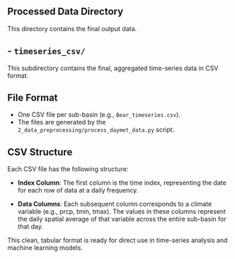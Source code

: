## Processed Data Directory

This directory contains the final output data.


## - `timeseries_csv/`
This subdirectory contains the final, aggregated time-series data in CSV format.

## File Format
- One CSV file per sub-basin (e.g., `Bear_timeseries.csv`).
- The files are generated by the `2_data_preprocessing/process_daymet_data.py` script.

## CSV Structure
Each CSV file has the following structure:

- **Index Column**: The first column is the time index, representing the date for each row of data at a daily frequency.

- **Data Columns**: Each subsequent column corresponds to a climate variable (e.g., prcp, tmin, tmax). The values in these columns represent the daily spatial average of that variable across the entire sub-basin for that day.

This clean, tabular format is ready for direct use in time-series analysis and machine learning models.
